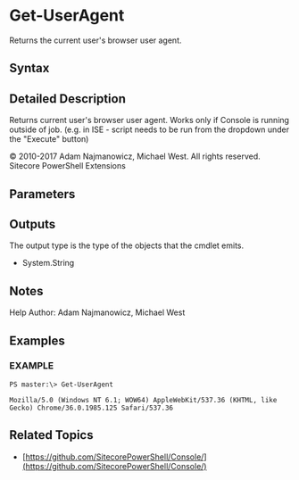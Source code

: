 # Get-UserAgent

Returns the current user's browser user agent.

## Syntax

## Detailed Description

Returns current user's browser user agent. Works only if Console is running outside of job. \(e.g. in ISE - script needs to be run from the dropdown under the "Execute" button\)

© 2010-2017 Adam Najmanowicz, Michael West. All rights reserved. Sitecore PowerShell Extensions

## Parameters

## Outputs

The output type is the type of the objects that the cmdlet emits.

* System.String 

## Notes

Help Author: Adam Najmanowicz, Michael West

## Examples

### EXAMPLE

```text
PS master:\> Get-UserAgent

Mozilla/5.0 (Windows NT 6.1; WOW64) AppleWebKit/537.36 (KHTML, like Gecko) Chrome/36.0.1985.125 Safari/537.36
```

## Related Topics

* [https://github.com/SitecorePowerShell/Console/](https://github.com/SitecorePowerShell/Console/) 

